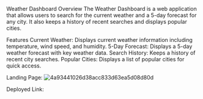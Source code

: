 Weather Dashboard
Overview
The Weather Dashboard is a web application that allows users to search for the current weather and a 5-day forecast for any city. It also keeps a history of recent searches and displays popular cities.

Features
Current Weather: Displays current weather information including temperature, wind speed, and humidity.
5-Day Forecast: Displays a 5-day weather forecast with key weather data.
Search History: Keeps a history of recent city searches.
Popular Cities: Displays a list of popular cities for quick access.

Landing Page:
![4a93441026d38acc833d63ea5d08d80d](https://github.com/zafeera1/Weather-App/assets/142850725/4c4497f5-2735-445f-aa1c-a9893c4c327c)

Deployed Link:
